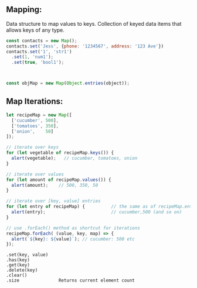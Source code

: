 ## Mapping:
Data structure to map values to keys. Collection of keyed data items that allows keys of any type.
```javascript
const contacts = new Map();
contacts.set('Jess', {phone: '1234567', address: '123 Ave'})
contacts.set('1', 'str1')
  .set(1, 'num1');     
  .set(true, 'bool1'); 



const objMap = new Map(Object.entries(object));
```
## Map Iterations:
```javascript
let recipeMap = new Map([
  ['cucumber', 500],
  ['tomatoes', 350],
  ['onion',    50]
]);

// iterate over keys
for (let vegetable of recipeMap.keys()) {
  alert(vegetable);   // cucumber, tomatoes, onion
}

// iterate over values 
for (let amount of recipeMap.values()) {
  alert(amount);    // 500, 350, 50
}

// iterate over [key, value] entries
for (let entry of recipeMap) {          // the same as of recipeMap.entries()
  alert(entry);                         // cucumber,500 (and so on)
}

// use .forEach() method as shortcut for iterations 
recipeMap.forEach( (value, key, map) => {
  alert(`${key}: ${value}`); // cucumber: 500 etc
});

``` 
``` 
.set(key, value)
.has(key)
.get(key)
.delete(key)
.clear()
.size               Returns current element count
``` 
